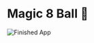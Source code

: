 


# Magic 8 Ball 🎱


![Finished App](https://github.com/londonappbrewery/Images/blob/master/8-ball-flutter-gif.gif)

